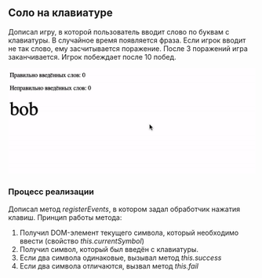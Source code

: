 ## Соло на клавиатуре
Дописал игру, в которой пользователь вводит слово по буквам с клавиатуры.
В случайное время появляется фраза. Если игрок вводит не так слово, 
ему засчитываeтся поражение. После 3 поражений игра заканчивается. 
Игрок побеждает после 10 побед.

![Demo](./demo.gif)

### Процесс реализации

Дописал метод *registerEvents*, в котором задал обработчик нажатия клавиш. Принцип работы метода:

1. Получил DOM-элемент текущего символа, который необходимо ввести (свойство *this.currentSymbol*)
2. Получил символ, который был введён с клавиатуры. 
3. Если два символа одинаковые, вызывал метод *this.success*
4. Если два символа отличаются, вызвал метод *this.fail*
